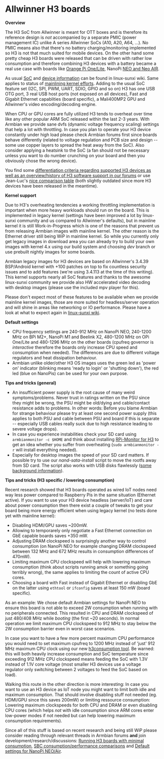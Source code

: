 # Allwinner H3 boards

**Overview**

The H3 SoC from Allwinner is meant for OTT boxes and is therefore its reference design is _not_ accompanied by a separate PMIC (power management IC) unlike A series Allwinner SoCs (A10, A20, A64, ...). No PMIC means also that there's no battery charging/monitoring implemented so H3 is not that much suited for mobile devices. On the other hand some pretty cheap H3 boards were released that can be driven with rather low consumption and therefore combining H3 devices with a battery became a real use case with boards like [Orange Pi One/Lite](http://linux-sunxi.org/Orange_Pi_Lite), NanoPi [NEO and Neo AIR](http://linux-sunxi.org/FriendlyARM_NanoPi_NEO).

As usual [SoC](http://linux-sunxi.org/H3) and [device information](http://linux-sunxi.org/Category:H3_Devices) can be found in linux-sunxi wiki. Same applies to status of [mainlining kernel efforts](http://linux-sunxi.org/Linux_mainlining_effort). Adding to the usual SoC feature set (I2C, SPI, PWM, UART, SDIO, GPIO and so on) H3 has one USB OTG port, 3 real USB host ports (not exposed on all devices), Fast and Gigabit Ethernet capablities (board specific), a Mali400MP2 GPU and Allwinner's video encoding/decoding engine.

When CPU or GPU cores are fully utilized H3 tends to overheat over time like any other popular ARM SoC released within the last 2-3 years. With Armbian we provide sane dvfs (dynamic voltage frequency scaling) settings that help a lot with throttling. In case you plan to operate your H3 device constantly under high load please check Armbian forums first since boards behave differently (related to voltage regulation and PCB size and design -- some use copper layers to spread the heat away from the SoC). Also consider applying a heatsink to the SoC (a fan should not be necessary unless you want to do number crunching on your board and then you obviously chose the wrong device).

You find some [differentiation criteria regarding supported H3 devices as well as an overview/history of H3 software support in our forums](http://forum.armbian.com/index.php/topic/1351-h3-board-buyers-guide/) or use Jean-Luc's [nice comparison table](http://www.cnx-software.com/2016/06/08/allwinner-h3-boards-comparison-tables-with-orange-pi-banana-pi-m2-nanopi-p1-and-h3-olinuxino-nano-boards/#comments) (both slightly outdated since more H3 devices have been released in the meantime).

**Kernel support**

Due to H3's overheating tendencies a working throttling implementation is important when more heavy workloads should run on the board. This is implemented in legacy kernel (settings have been improved a lot by linux-sunxi community and us compared to Allwinner's defaults), but in mainline kernel it is still Work-in-Progress which is one of the reasons that prevent us from releasing Armbian images with mainline kernel. The other reason is the Ethernet driver still being WiP in mainline kernel. So while you currently only get legacy images in download area you can already try to build your own images with kernel 4.x using our build system and choosing _dev_ branch or use prebuilt nightly images for some boards.

Armbian legacy images for H3 devices are based on Allwinner's 3.4.39 BSP/Android kernel with +100 patches on top to fix countless security issues and to add features (we're using 3.4.113 at the time of this writing). This kernel supports nearly all SoC features and thanks to the awesome linux-sunxi community we provide also HW accelerated video decoding with desktop images (please use the included mpv player for this).

Please don't expect most of these features to be available when we provide mainline kernel images, those are more suited for headless/server operation and will shine in areas like networking or IO performance. Please have a look at what to expect again in [linux-sunxi wiki](http://linux-sunxi.org/Sunxi_devices_as_NAS#New_opportunities_with_mainline_kernel).

**Default settings**

- CPU frequency settings are 240-912 MHz on NanoPi NEO, 240-1200 MHz on BPi M2+, NanoPi M1 and Beelink X2, 480-1200 MHz on OPi One/Lite and 480-1296 MHz on the other boards (cpufreq governor is _interactive_ therefore the boards only increase CPU speed and consumption when needed). The differences are due to different voltage regulators and heat dissipation behaviour.
- Armbian unlike older/other H3 OS images uses the green led as 'power on' indicator (blinking means 'ready to login' or 'shutting down'), the red led (blue on NanoPis) can be used for your own purpose.

**Tips and tricks (general)**

- An insufficient power supply is the root cause of many weird symptoms/problems. Never trust in ratings written on the PSU since they might be wrong, the PSU might be old/dying and cable/contact resistance adds to problems. In other words: Before you blame Armbian for strange behaviour please try at least one second power supply (this applies to both PSU and cable between PSU and board if this is separate -- especially USB cables really suck due to high resistance leading to severe voltage drops).
- In case you experience instabilities check your SD card using `armbianmonitor -c $HOME` and think about installing [RPi-Monitor for H3](http://www.cnx-software.com/2016/03/17/rpi-monitor-is-a-web-based-remote-monitor-for-arm-development-boards-such-as-raspberry-pi-and-orange-pi/) to get an idea whether you suffer from overheating (`sudo armbianmonitor -r` will install everything needed).
- Especially for desktop images the speed of your SD card matters. If possible try to use our _nand-sata-install_ script to move the rootfs away from SD card. The script also works with USB disks flawlessly ([some background information](http://forum.armbian.com/index.php/topic/793-moving-to-harddisk/)).

**Tips and tricks (H3 specific / lowering consumption)**

Recent research showed that H3 boards operated as wired IoT nodes need way less power compared to Raspberry Pis in the same situation (Ethernet active). If you want to use your H3 device headless (server/IoT) and care about power consumption then there exist a couple of tweaks to get your board being more energy efficient when using legacy kernel (no tests done yet with mainline kernel):

- Disabling HDMI/GPU saves ~200mW.
- Allowing to temporarely only negotiate a Fast Ethernet connection on GbE capable boards saves +350 mW.
- Adjusting DRAM clockspeed is surprisingly another way to control consumption (on NanoPi NEO for example changing DRAM clockspeed between 132 MHz and 672 MHz results in consumption differences of 470mW).
- Limiting maximum CPU clockspeed will help with lowering maximum consumption (think about scripts running amok or something going terribly wrong), the same applies to limiting the count of active CPU cores.
- Choosing a board with Fast instead of Gigabit Ethernet or disabling GbE on the latter using `ethtool` or `ifconfig` saves at least 150 mW (board specific).

As an example: We chose default Armbian settings for NanoPi NEO to ensure this board is not able to exceed 2W consumption when running with no peripherals connected. This resulted in CPU and DRAM clockspeed of just 480/408 MHz while _booting_ (the first ~20 seconds). In normal operation we limit maximum CPU clockspeed to 912 MHz to stay below the 2W consumption barrier even in worst case scenarios.

In case you want to have a few more percent maximum CPU performance you would need to set maximum cpufreq to 1200 MHz instead of 'just' 912 MHz maximum CPU clock using our new [h3consumption tool](http://forum.armbian.com/index.php/topic/1878-testers-wanted-h3consumption-to-be-included-into-future-armbian-releases/). Be warned: this will both heavily increase consumption and SoC temperature since exceeding 912 MHz CPU clockspeed means feeding the SoC with 1.3V instead of 1.1V core voltage (most smaller H3 devices use a voltage regulator only switching between 2 voltages to feed the SoC based on load).

Walking this route in the other direction is more interesting: In case you want to use an H3 device as IoT node you might want to limit both idle and maximum consumption. That should involve disabling stuff not needed (eg. HDMI/GPU since this saves 200mW) or limiting ressource consumption: Lowering maximum clockspeeds for both CPU and DRAM or even disabling CPU cores (which helps _not_ with idle consumption since ARM cores enter low-power modes if not needed but can help lowering maximum consumption requirements).

Since all of this stuff is based on recent research and being still WiP please consider reading through relevant threads in Armbian forums **and** join development/research/discussions: [Running H3 boards with minimal consumption](http://forum.armbian.com/index.php/topic/1614-running-h3-boards-with-minimal-consumption/), [SBC consumption/performance comparisons](http://forum.armbian.com/index.php/topic/1748-sbc-consumptionperformance-comparisons/) and [Default settings for NanoPi NEO/Air](http://forum.armbian.com/index.php/topic/1728-rfc-default-settings-for-nanopi-neoair/).

